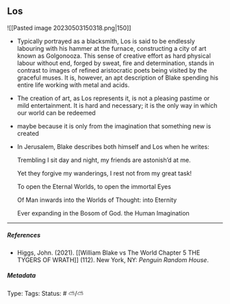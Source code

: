 ## Los  # 

![[Pasted image 20230503150318.png|150]]

- Typically portrayed as a blacksmith, Los is said to be endlessly labouring with his hammer at the furnace, constructing a city of art known as Golgonooza. This sense of creative effort as hard physical labour without end, forged by sweat, fire and determination, stands in contrast to images of refined aristocratic poets being visited by the graceful muses. It is, however, an apt description of Blake spending his entire life working with metal and acids.
- The creation of art, as Los represents it, is not a pleasing pastime or mild entertainment. It is hard and necessary; it is the only way in which our world can be redeemed
- maybe because it is only from the imagination that something new is created
- In Jerusalem, Blake describes both himself and Los when he writes:

  Trembling I sit day and night, my friends are astonish’d at me.  

  Yet they forgive my wanderings, I rest not from my great task!  

  To open the Eternal Worlds, to open the immortal Eyes  

  Of Man inwards into the Worlds of Thought: into Eternity  

  Ever expanding in the Bosom of God. the Human Imagination


___

##### References

- Higgs, John. (2021). [[William Blake vs The World Chapter 5 THE TYGERS OF WRATH]] (112). New York, NY: _Penguin Random House_.

##### Metadata

Type: 
Tags:
Status: # ⛅️/⛅️